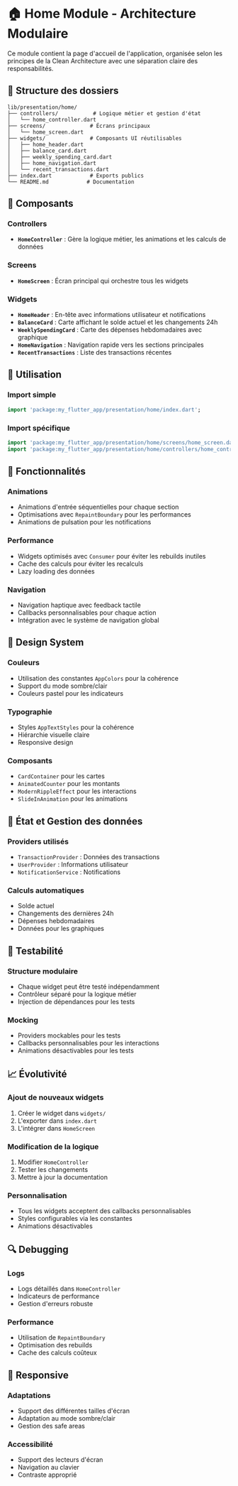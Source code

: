 # 🏠 Home Module - Architecture Modulaire

Ce module contient la page d'accueil de l'application, organisée selon les principes de la Clean Architecture avec une séparation claire des responsabilités.

## 📁 Structure des dossiers

```
lib/presentation/home/
├── controllers/           # Logique métier et gestion d'état
│   └── home_controller.dart
├── screens/              # Écrans principaux
│   └── home_screen.dart
├── widgets/              # Composants UI réutilisables
│   ├── home_header.dart
│   ├── balance_card.dart
│   ├── weekly_spending_card.dart
│   ├── home_navigation.dart
│   └── recent_transactions.dart
├── index.dart            # Exports publics
└── README.md            # Documentation
```

## 🎯 Composants

### Controllers
- **`HomeController`** : Gère la logique métier, les animations et les calculs de données

### Screens
- **`HomeScreen`** : Écran principal qui orchestre tous les widgets

### Widgets
- **`HomeHeader`** : En-tête avec informations utilisateur et notifications
- **`BalanceCard`** : Carte affichant le solde actuel et les changements 24h
- **`WeeklySpendingCard`** : Carte des dépenses hebdomadaires avec graphique
- **`HomeNavigation`** : Navigation rapide vers les sections principales
- **`RecentTransactions`** : Liste des transactions récentes

## 🔧 Utilisation

### Import simple
```dart
import 'package:my_flutter_app/presentation/home/index.dart';
```

### Import spécifique
```dart
import 'package:my_flutter_app/presentation/home/screens/home_screen.dart';
import 'package:my_flutter_app/presentation/home/controllers/home_controller.dart';
```

## 🚀 Fonctionnalités

### Animations
- Animations d'entrée séquentielles pour chaque section
- Optimisations avec `RepaintBoundary` pour les performances
- Animations de pulsation pour les notifications

### Performance
- Widgets optimisés avec `Consumer` pour éviter les rebuilds inutiles
- Cache des calculs pour éviter les recalculs
- Lazy loading des données

### Navigation
- Navigation haptique avec feedback tactile
- Callbacks personnalisables pour chaque action
- Intégration avec le système de navigation global

## 🎨 Design System

### Couleurs
- Utilisation des constantes `AppColors` pour la cohérence
- Support du mode sombre/clair
- Couleurs pastel pour les indicateurs

### Typographie
- Styles `AppTextStyles` pour la cohérence
- Hiérarchie visuelle claire
- Responsive design

### Composants
- `CardContainer` pour les cartes
- `AnimatedCounter` pour les montants
- `ModernRippleEffect` pour les interactions
- `SlideInAnimation` pour les animations

## 🔄 État et Gestion des données

### Providers utilisés
- `TransactionProvider` : Données des transactions
- `UserProvider` : Informations utilisateur
- `NotificationService` : Notifications

### Calculs automatiques
- Solde actuel
- Changements des dernières 24h
- Dépenses hebdomadaires
- Données pour les graphiques

## 🧪 Testabilité

### Structure modulaire
- Chaque widget peut être testé indépendamment
- Contrôleur séparé pour la logique métier
- Injection de dépendances pour les tests

### Mocking
- Providers mockables pour les tests
- Callbacks personnalisables pour les interactions
- Animations désactivables pour les tests

## 📈 Évolutivité

### Ajout de nouveaux widgets
1. Créer le widget dans `widgets/`
2. L'exporter dans `index.dart`
3. L'intégrer dans `HomeScreen`

### Modification de la logique
1. Modifier `HomeController`
2. Tester les changements
3. Mettre à jour la documentation

### Personnalisation
- Tous les widgets acceptent des callbacks personnalisables
- Styles configurables via les constantes
- Animations désactivables

## 🔍 Debugging

### Logs
- Logs détaillés dans `HomeController`
- Indicateurs de performance
- Gestion d'erreurs robuste

### Performance
- Utilisation de `RepaintBoundary`
- Optimisation des rebuilds
- Cache des calculs coûteux

## 📱 Responsive

### Adaptations
- Support des différentes tailles d'écran
- Adaptation au mode sombre/clair
- Gestion des safe areas

### Accessibilité
- Support des lecteurs d'écran
- Navigation au clavier
- Contraste approprié 